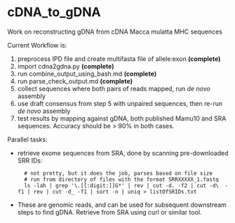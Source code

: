 # cDNA_to_gDNA
Work on reconstructing gDNA from cDNA Macca mulatta MHC sequences

Current Workflow is:
1) preprocess IPD file and create multifasta file of allele:exon **(complete)**
2) import cdna2gdna.py **(complete)**
3) run combine_output_using_bash.md **(complete)**
4) run parse_check_output.md **(complete)**
5) collect sequences where both pairs of reads mapped, run _de novo_ assembly
6) use draft consensus from step 5 with unpaired sequences, then re-run _de novo_ assembly
7) test results by mapping against gDNA, both published Mamu10 and SRA sequences.  Accuracy should be > 90% in both cases.

Parallel tasks:
* retrieve exome sequences from SRA, done by scanning pre-downloaded SRR IDs:

        # not pretty, but it does the job, parses based on file size
        # run from directory of files with the format SRRXXXXX_1.fastq
        ls -lah | grep '\.[[:digit:]]G*' | rev | cut -d. -f2 | cut -d\  -f1 | rev | cut -d_ -f1 | sort -n | uniq > listOfSRIDs.txt
        
* These are genomic reads, and can be used for subsequent downstream steps to find gDNA. Retrieve from SRA using curl or similar tool.
